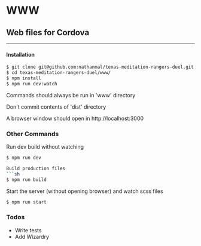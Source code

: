 # WWW

## Web files for Cordova 

-----

#### Installation

```sh
$ git clone git@github.com:nathanmal/texas-meditation-rangers-duel.git
$ cd texas-meditation-rangers-duel/www/
$ npm install
$ npm run dev:watch
```

Commands should always be run in 'www' directory

Don't commit contents of 'dist' directory

A browser window should open in http://localhost:3000 

### Other Commands
Run dev build without watching
```sh
$ npm run dev

Build production files
```sh
$ npm run build
```
Start the server (without opening browser) and watch scss files
```sh
$ npm run start
```


### Todos

 - Write tests
 - Add Wizardry

